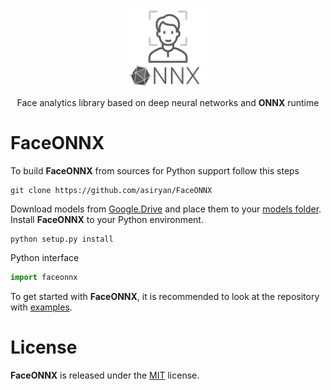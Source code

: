 <p align="center"><img width="25%" src="FaceONNX.png" /></p>
<p align="center"> Face analytics library based on deep neural networks and <b>ONNX</b> runtime </p>  

# FaceONNX
To build **FaceONNX** from sources for Python support follow this steps
```
git clone https://github.com/asiryan/FaceONNX
```
Download models from [Google.Drive](https://drive.google.com/drive/folders/1gh1E0yWqgzRX3Cxsp_EtZ2BAVOxyVAPb?usp=sharing) and place them to your [models folder](faceonnx/models).  
Install **FaceONNX** to your Python environment.  
```
python setup.py install
```
Python interface  
```python
import faceonnx
```
To get started with **FaceONNX**, it is recommended to look at the repository with [examples](python/examples).  

# License
**FaceONNX** is released under the [MIT](LICENSE) license.
